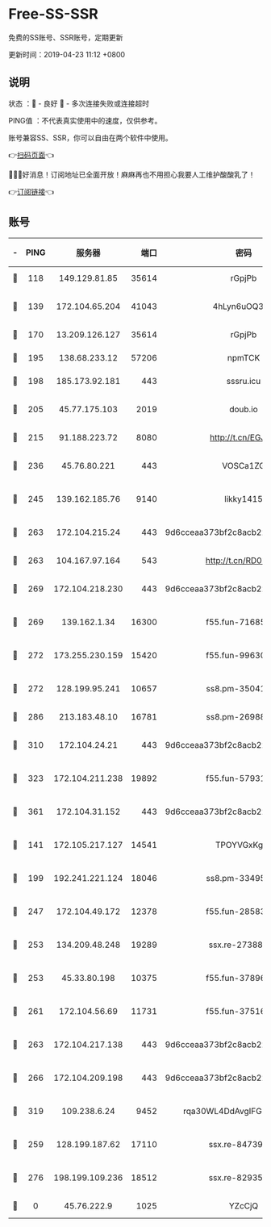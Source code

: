 # Free-SS-SSR

免费的SS账号、SSR账号，定期更新

更新时间：2019-04-23 11:12 +0800

## 说明

状态     ：🙂 - 良好 🙁 - 多次连接失败或连接超时

PING值   ：不代表真实使用中的速度，仅供参考。

账号兼容SS、SSR，你可以自由在两个软件中使用。

👉[扫码页面](https://liesauer.github.io/Free-SS-SSR/)👈

🎉🎉🎉好消息！订阅地址已全面开放！麻麻再也不用担心我要人工维护酸酸乳了！

👉[订阅链接](https://www.liesauer.net/yogurt/subscribe?ACCESS_TOKEN=DAYxR3mMaZAsaqUb)👈

## 账号

|-|PING|服务器|端口|密码|加密方式|区域|
|:----:|:----:|:-----:|-----:|:----:|:----:|:----:|
|🙂|118|149.129.81.85|35614|rGpjPb|rc4-md5|HK|
|🙂|139|172.104.65.204|41043|4hLyn6uOQ3hU|aes-256-cfb|JP|
|🙂|170|13.209.126.127|35614|rGpjPb|rc4-md5|KR|
|🙂|195|138.68.233.12|57206|npmTCK|rc4-md5|US|
|🙂|198|185.173.92.181|443|sssru.icu|rc4-md5|RU|
|🙂|205|45.77.175.103|2019|doub.io|aes-128-ctr|SG|
|🙂|215|91.188.223.72|8080|http://t.cn/EGJIyrl|rc4-md5|RU|
|🙂|236|45.76.80.221|443|VOSCa1ZG|aes-256-cfb|DE|
|🙂|245|139.162.185.76|9140|likky1415|aes-256-cfb|DE|
|🙂|263|172.104.215.24|443|9d6cceaa373bf2c8acb22e60b6a58be6|aes-256-cfb|US|
|🙂|263|104.167.97.164|543|http://t.cn/RD0D7sx|rc4-md5|CA|
|🙂|269|172.104.218.230|443|9d6cceaa373bf2c8acb22e60b6a58be6|aes-256-cfb|US|
|🙂|269|139.162.1.34|16300|f55.fun-71685076|aes-256-cfb|SG|
|🙂|272|173.255.230.159|15420|f55.fun-99630859|aes-256-cfb|US|
|🙂|272|128.199.95.241|10657|ss8.pm-35041128|aes-256-cfb|SG|
|🙂|286|213.183.48.10|16781|ss8.pm-26988503|rc4-md5|RU|
|🙂|310|172.104.24.21|443|9d6cceaa373bf2c8acb22e60b6a58be6|aes-256-cfb|US|
|🙂|323|172.104.211.238|19892|f55.fun-57931164|aes-256-cfb|US|
|🙂|361|172.104.31.152|443|9d6cceaa373bf2c8acb22e60b6a58be6|aes-256-cfb|US|
|🙂|141|172.105.217.127|14541|TPOYVGxKglpi|aes-256-cfb|JP|
|🙂|199|192.241.221.124|18046|ss8.pm-33495332|aes-256-cfb|US|
|🙂|247|172.104.49.172|12378|f55.fun-28583571|aes-256-cfb|SG|
|🙂|253|134.209.48.248|19289|ssx.re-27388997|aes-256-cfb|US|
|🙂|253|45.33.80.198|10375|f55.fun-37896018|aes-256-cfb|US|
|🙂|261|172.104.56.69|11731|f55.fun-37516800|aes-256-cfb|SG|
|🙂|263|172.104.217.138|443|9d6cceaa373bf2c8acb22e60b6a58be6|aes-256-cfb|US|
|🙂|266|172.104.209.198|443|9d6cceaa373bf2c8acb22e60b6a58be6|aes-256-cfb|US|
|🙂|319|109.238.6.24|9452|rqa30WL4DdAvgIFG6Fs3znzTa|aes-256-cfb|FR|
|🙁|259|128.199.187.62|17110|ssx.re-84739131|aes-256-cfb|SG|
|🙁|276|198.199.109.236|18512|ssx.re-82935450|aes-256-cfb|US|
|🙁|0|45.76.222.9|1025|YZcCjQ|rc4-md5|JP|

